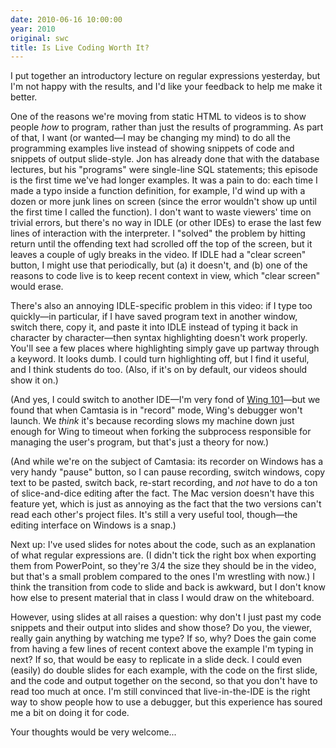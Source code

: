 ```yaml
---
date: 2010-06-16 10:00:00
year: 2010
original: swc
title: Is Live Coding Worth It?
---
```

<p>I put together an introductory lecture on regular expressions yesterday, but I'm not happy with the results, and I'd like your feedback to help me make it better.</p>
<p>One of the reasons we're moving from static HTML to videos is to show people <em>how</em> to program, rather than just the results of programming. As part of that, I want (or wanted&mdash;I may be changing my mind) to do all the programming examples live instead of showing snippets of code and snippets of output slide-style. Jon has already done that with the database lectures, but his "programs" were single-line SQL statements; this episode is the first time we've had longer examples. It was a pain to do: each time I made a typo inside a function definition, for example, I'd wind up with a dozen or more junk lines on screen (since the error wouldn't show up until the first time I called the function).  I don't want to waste viewers' time on trivial errors, but there's no way in IDLE (or other IDEs) to erase the last few lines of interaction with the interpreter. I "solved" the problem by hitting return until the offending text had scrolled off the top of the screen, but it leaves a couple of ugly breaks in the video. If IDLE had a "clear screen" button, I might use that periodically, but (a) it doesn't, and (b) one of the reasons to code live is to keep recent context in view, which "clear screen" would erase.</p>
<p>There's also an annoying IDLE-specific problem in this video: if I type too quickly&mdash;in particular, if I have saved program text in another window, switch there, copy it, and paste it into IDLE instead of typing it back in character by character&mdash;then syntax highlighting doesn't work properly. You'll see a few places where highlighting simply gave up partway through a keyword. It looks dumb. I could turn highlighting off, but I find it useful, and I think students do too. (Also, if it's on by default, our videos should show it on.)</p>
<p>(And yes, I could switch to another IDE&mdash;I'm very fond of <a href="http://www.wingware.com/wingide-101">Wing 101</a>&mdash;but we found that when Camtasia is in "record" mode, Wing's debugger won't launch.  We <em>think</em> it's because recording slows my machine down just enough for Wing to timeout when forking the subprocess responsible for managing the user's program, but that's just a theory for now.)</p>
<p>(And while we're on the subject of Camtasia: its recorder on Windows has a very handy "pause" button, so I can pause recording, switch windows, copy text to be pasted, switch back, re-start recording, and <em>not</em> have to do a ton of slice-and-dice editing after the fact. The Mac version doesn't have this feature yet, which is just as annoying as the fact that the two versions can't read each other's project files. It's still a very useful tool, though&mdash;the editing interface on Windows is a snap.)</p>
<p>Next up: I've used slides for notes about the code, such as an explanation of what regular expressions are. (I didn't tick the right box when exporting them from PowerPoint, so they're 3/4 the size they should be in the video, but that's a small problem compared to the ones I'm wrestling with now.) I think the transition from code to slide and back is awkward, but I don't know how else to present material that in class I would draw on the whiteboard.</p>
<p>However, using slides at all raises a question: why don't I just past my code snippets and their output into slides and show those? Do you, the viewer, really gain anything by watching me type? If so, why? Does the gain come from having a few lines of recent context above the example I'm typing in next? If so, that would be easy to replicate in a slide deck. I could even (easily) do double slides for each example, with the code on the first slide, and the code and output together on the second, so that you don't have to read too much at once. I'm still convinced that live-in-the-IDE is the right way to show people how to use a debugger, but this experience has soured me a bit on doing it for code.</p>
<p>Your thoughts would be very welcome...</p>
